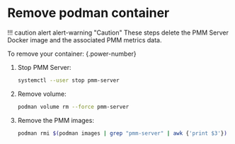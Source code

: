 # Remove podman container

!!! caution alert alert-warning "Caution"
    These steps delete the PMM Server Docker image and the associated PMM metrics data.

To remove your container:
{.power-number}

1. Stop PMM Server:

    ```sh
    systemctl --user stop pmm-server
    ```

2. Remove volume:

    <div hidden>
    ```sh
    #wait for container to stop
    podman wait --condition=stopped pmm-server || true
    sleep 10
    ```
    </div>

    ```sh
    podman volume rm --force pmm-server
    ```

3. Remove the PMM images:

    ```sh
    podman rmi $(podman images | grep "pmm-server" | awk {'print $3'})
    ```

[tags]: https://hub.docker.com/r/percona/pmm-server/tags
[Podman]: https://podman.io/getting-started/installation
[Docker]: ../docker/index.md
[Docker image]: https://hub.docker.com/r/percona/pmm-server
[Docker environment variables]: ../docker/env_var.md
[trusted certificate]: ../../../../how-to/secure.md#ssl-encryption